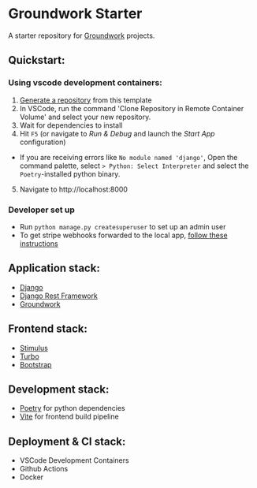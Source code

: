 # Groundwork Starter

A starter repository for [Groundwork](https://groundwork.commonknowledge.coop) projects.

## Quickstart:

### Using vscode development containers:

1. [Generate a repository](https://github.com/commonknowledge/groundwork-starter-template/generate) from this template
2. In VSCode, run the command 'Clone Repository in Remote Container Volume' and select your new repository.
3. Wait for dependencies to install
4. Hit `F5` (or navigate to _Run & Debug_ and launch the _Start App_ configuration)
  - If you are receiving errors like `No module named 'django'`, Open the command palette, select `> Python: Select Interpreter` and select the `Poetry`-installed python binary.
5. Navigate to http://localhost:8000
  
### Developer set up

- Run `python manage.py createsuperuser` to set up an admin user
- To get stripe webhooks forwarded to the local app, [follow these instructions](https://stripe.com/docs/stripe-vscode#webhooks)

## Application stack:

- [Django](https://www.djangoproject.com/)
- [Django Rest Framework](https://groundwork.commonknowledge.coop)
- [Groundwork](https://groundwork.commonknowledge.coop)

## Frontend stack:

- [Stimulus](https://stimulus.hotwired.dev/)
- [Turbo](https://turbo.hotwired.dev/)
- [Bootstrap](https://groundwork.commonknowledge.coop)

## Development stack:

- [Poetry](https://python-poetry.org/) for python dependencies
- [Vite](https://vitejs.dev/) for frontend build pipeline

## Deployment & CI stack:

- VSCode Development Containers
- Github Actions
- Docker
